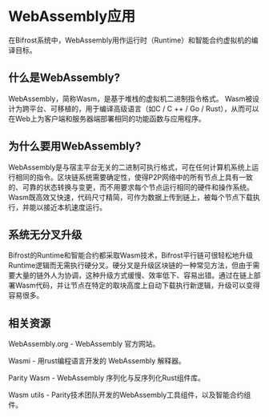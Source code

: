 # WebAssembly应用

在Bifrost系统中，WebAssembly用作运行时（Runtime）和智能合约虚拟机的编译目标。 

## 什么是WebAssembly? 

WebAssembly，简称Wasm，是基于堆栈的虚拟机二进制指令格式。 Wasm被设计为跨平台、可移植的，用于编译高级语言（如C / C ++ / Go / Rust），从而可以在Web上为客户端和服务器端部署相同的功能函数与应用程序。 

## 为什么要用WebAssembly? 

WebAssembly是与宿主平台无关的二进制可执行格式，可在任何计算机系统上运行相同的指令。区块链系统需要确定性，使得P2P网络中的所有节点上具有一致的、可靠的状态转换与变更，而不用要求每个节点运行相同的硬件和操作系统。Wasm既高效又快速，代码尺寸精简，可作为数据上传到链上，被每个节点下载执行，并能以接近本机速度运行。 

## 系统无分叉升级

Bifrost的Runtime和智能合约都采取Wasm技术，Bifrost平行链可很轻松地升级Runtime逻辑而无需执行硬分叉。硬分叉是升级区块链的一种常见方法，但由于需要大量的链外人为协调，这种升级方式缓慢、效率低下、容易出错。通过在链上部署Wasm代码，并让节点在特定的取块高度上自动下载执行新逻辑，升级可以变得容易很多。

## 相关资源

WebAssembly.org - WebAssembly 官方网站。

Wasmi - 用rust编程语言开发的 WebAssembly 解释器。

Parity Wasm - WebAssembly 序列化与反序列化Rust组件库。

Wasm utils - Parity技术团队开发的WebAssembly工具组件，以及智能合约组件。



